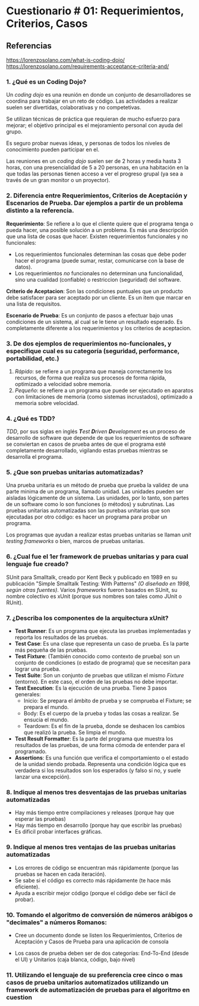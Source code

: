 # Cuestionario # 01: Requerimientos, Criterios, Casos
## Referencias
https://lorenzosolano.com/what-is-coding-dojo/
https://lorenzosolano.com/requirements-acceptance-criteria-and/

### 1. ¿Qué es un Coding Dojo?
Un _coding dojo_ es una reunión en donde un conjunto de desarrolladores se coordina para trabajar en un reto de  código. Las actividades a realizar suelen ser divertidas, colaborativas y no competetivas.

Se utilizan técnicas de práctica que requieran de mucho esfuerzo para mejorar; el objetivo principal es el mejoramiento personal con ayuda del grupo.

Es seguro probar nuevas ideas, y personas de todos los niveles de conocimiento pueden participar en el.

Las reuniones en un _coding dojo_ suelen ser de 2 horas y media hasta 3 horas, con una presencialidad de 5 a 20 personas, en una habitación en la que todas las personas tienen acceso a ver el progreso grupal (ya sea a través de un gran monitor o un proyector).

### 2. Diferencia entre Requerimientos, Criterios de Aceptación y Escenarios de Prueba. Dar ejemplos a partir de un problema distinto a la referencia.

**Requerimiento**: Se refiere a lo que el cliente quiere que el programa tenga o pueda hacer, una posible solución a un problema. Es más una descripción que una lista de cosas que hacer. Existen requerimientos funcionales y no funcionales:
* Los requerimientos funcionales determinan las cosas que debe poder hacer el programa (puede sumar, restar, comunicarse con la base de datos).
* Los requerimientos _no_ funcionales no determinan una funcionalidad, sino una cualidad (confiable) o restriccion (seguridad) del software.

**Criterio de Aceptacion**: Son las condiciones puntuales que un producto debe satisfacer para ser aceptado por un cliente. Es un item que marcar en una lista de requisitos.

**Escenario de Prueba**: Es un conjunto de pasos a efectuar bajo unas condiciones de un sistema, al cual se le tiene un resultado esperado. Es completamente diferente a los requerimientos y los criterios de aceptacion.

### 3. De dos ejemplos de requerimientos no-funcionales, y especifique cual es su categoría (seguridad, performance, portabilidad, etc.)
1. _Rápido_: se refiere a un programa que maneja correctamente los recursos, de forma que realiza sus procesos de forma rápida, optimizado a velocidad sobre memoria.
2. _Pequeño_: se refiere a un programa que puede ser ejecutado en aparatos con limitaciones de memoria (como sistemas incrustados), optimizado a memoria sobre velocidad.

### 4. ¿Qué es TDD?
_TDD_, por sus siglas en inglés _**T**est **D**riven **D**evelopment_ es un proceso de desarrollo de software que depende de que los requerimientos de software se conviertan en casos de prueba antes de que el programa esté completamente desarrollado, vigilando estas pruebas mientras se desarrolla el programa.

### 5. ¿Que son pruebas unitarias automatizadas?
Una prueba unitaria es un método de prueba que prueba la validez de una parte minima de un programa, llamado unidad. Las unidades pueden ser aisladas lógicamente de un sistema. Las unidades, por lo tanto, son partes de un software como lo son funciones (o métodos) y subrutinas. Las pruebas unitarias automatizadas son las purebas unitarias que son ejecutadas por otro código: es hacer un programa para probar un programa.

Los programas que ayudan a realizar estas pruebas unitarias se llaman _unit testing frameworks_ o bien, marcos de pruebas unitarias.

### 6. ¿Cual fue el 1er framework de pruebas unitarias y para cual lenguaje fue creado?

SUnit para Smalltalk, creado por Kent Beck y publicado en 1989 en su publicación "Simple Smalltalk Testing: With Patterns" _(O diseñado en 1998, según otras fuentes)_. Varios _frameworks_ fueron basados en SUnit, su nombre colectivo es xUnit (porque sus nombres son tales como JUnit o RUnit).

### 7. ¿Describa los componentes de la arquitectura xUnit?
* **Test Runner**: Es un programa que ejecuta las pruebas implementadas y reporta los resultados de las pruebas.
* **Test Case**: Es una clase que representa un caso de prueba. Es la parte más pequeña de las pruebas.
* **Test Fixture**: (También conocido como contexto de prueba) son un conjunto de condiciones (o estado de programa) que se necesitan para lograr una prueba.
* **Test Suite**: Son un conjunto de pruebas que utilizan el mismo _Fixture_ (entorno). En este caso, el orden de las pruebas no debe importar.
* **Test Execution**: Es la ejecución de una prueba. Tiene 3 pasos generales:
  * Inicio: Se prepara el ámbito de prueba y se comprueba el Fixture; se prepara el mundo.
  * Body: Es el cuerpo de la prueba y todas las cosas a realizar. Se ensucia el mundo.
  * Teardown: Es el fin de la prueba, donde se deshacen los cambios que realizó la prueba. Se limpia el mundo.
* **Test Result Formatter**: Es la parte del programa que muestra los resultados de las pruebas, de una forma cómoda de entender para el programado.
* **Assertions**: Es una función que verifica el comportamiento o el estado de la unidad siendo probada. Representa una condición lógica que es verdadera si los resultados son los esperados (y falso si no, y suele lanzar una excepción).
### 8. Indique al menos tres desventajas de las pruebas unitarias automatizadas
* Hay más tiempo entre compilaciones y releases (porque hay que esperar las pruebas)
* Hay más tiempo en desarrollo (porque hay que escribir las pruebas)
* Es dificil probar interfaces gráficas.

### 9. Indique al menos tres ventajas de las pruebas unitarias automatizadas
* Los errores de código se encuentran más rápidamente (porque las pruebas se hacen en cada iteración).
* Se sabe si el código es correcto más rápidamente (te hace más eficiente).
* Ayuda a escribir mejor código (porque el código debe ser fácil de probar).

### 10. Tomando el algoritmo de conversión de números arábigos o "decimales" a números Romanos:

  * Cree un documento donde se listen los Requerimientos, Criterios de Aceptación y Casos de Prueba para una aplicación de consola

  * Los casos de prueba deben ser de dos categorías: End-To-End (desde el UI) y Unitarios (caja blanca, código, bajo nivel)

### 11. Utilizando el lenguaje de su preferencia cree cinco o mas casos de prueba unitarios automatizados utilizando un framework de automatización de pruebas para el algoritmo en cuestion